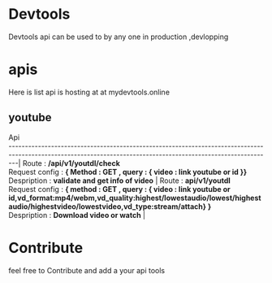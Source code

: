 # Devtools

Devtools api can be used to by any one in production ,devlopping

# apis

Here is list api is hosting at at mydevtools.online

## youtube

Api                                                                                                                
---------------------------------------------------------------------------------------------------------------------------------------------------------------|
Route : **/api/v1/youtdl/check** <br> Request config : **{ Method : GET , query : { video : link youtube or id }}**  <br/>Despription : **validate and get info of video** |
Route : **api/v1/youtdl**  <br> Request config :  **{ method : GET , query : { video : link youtube or id,vd_format:mp4/webm,vd_quality:highest/lowestaudio/lowest/highestaudio/highestvideo/lowestvideo,vd_type:stream/attach} }**  <br/>Despription :  **Download video or watch** |

# Contribute 
  feel free to Contribute and add a  your api tools

